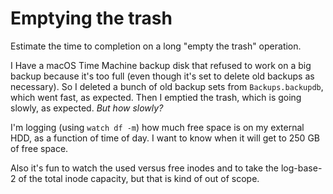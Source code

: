 Emptying the trash
========

Estimate the time to completion on a long "empty the trash" operation.

I Have a macOS Time Machine backup disk that refused to work on a big
backup because it's too full (even though it's set to delete old
backups as necessary). So I deleted a bunch of old backup sets from
`Backups.backupdb`, which went fast, as expected. Then I emptied the
trash, which is going slowly, as expected. *But how slowly?*

I'm logging (using `watch df -m`) how much free space is on my
external HDD, as a function of time of day. I want to know when it
will get to 250 GB of free space.

Also it's fun to watch the used versus free inodes and to take the
log-base-2 of the total inode capacity, but that is kind of out of
scope.
